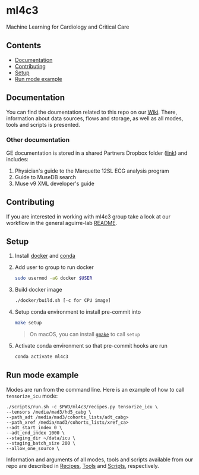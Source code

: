 # ml4c3
Machine Learning for Cardiology and Critical Care

## Contents
- [Documentation](#documentation)
- [Contributing](#contributing)
- [Setup](#setup)
- [Run mode example](#run-mode-example)

## Documentation
You can find the doumentation related to this repo on our [Wiki](https://github.com/aguirre-lab/ml4c3/wiki).
There, information about data sources, flows and storage, as well as all modes, tools and scripts is presented.

### Other documentation
GE documentation is stored in a shared Partners Dropbox folder ([link](https://www.dropbox.com/sh/aocdkcw71ehdem1/AAB2ZX7JENEAaeDarZ_Y68Ila?dl=0)) and includes:
1. Physician's guide to the Marquette 12SL ECG analysis program
2. Guide to MuseDB search
3. Muse v9 XML developer's guide

## Contributing
If you are interested in working with ml4c3 group take a look at our workflow in the general aguirre-lab
[README](https://github.com/aguirre-lab/aguirre-lab/blob/master/README.md).

## Setup
1. Install [docker](https://docs.docker.com/get-docker/) and [conda](https://docs.conda.io/projects/conda/en/latest/user-guide/install/)
2. Add user to group to run docker
    ```bash
    sudo usermod -aG docker $USER
    ```
3. Build docker image
    ```bash
    ./docker/build.sh [-c for CPU image]
    ```
4. Setup conda environment to install pre-commit into
    ```bash
    make setup
    ```
    > On macOS, you can install [`gmake`](https://formulae.brew.sh/formula/make) to call `setup`

5. Activate conda environment so that pre-commit hooks are run
    ```bash
    conda activate ml4c3
    ```

## Run mode example
Modes are run from the command line. Here is an example of how to call `tensorize_icu` mode:
```
./scripts/run.sh -c $PWD/ml4c3/recipes.py tensorize_icu \
--tensors /media/mad3/hd5_cabg \
--path_adt /media/mad3/cohorts_lists/adt_cabg>
--path_xref /media/mad3/cohorts_lists/xref_ca>
--adt_start_index 0 \
--adt_end_index 1000 \
--staging_dir ~/data/icu \
--staging_batch_size 200 \
--allow_one_source \
```

Information and arguments of all modes, tools and scripts available from our repo are described in
[Recipes](https://github.com/aguirre-lab/ml4c3/wiki/Recipes),
[Tools](https://github.com/aguirre-lab/ml4c3/wiki/Tools) and
[Scripts](https://github.com/aguirre-lab/ml4c3/wiki/Scripts), respectively.
